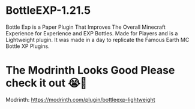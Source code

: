 # BottleEXP-1.21.5
Bottle Exp is a Paper Plugin That Improves The Overall Minecraft Experience for Experience and EXP Bottles. Made for Players and is a Lightweight plugin. It was made in a day to replicate the Famous Earth MC Bottle XP Plugins.


# **The Modrinth Looks Good Please check it out 😭🙏**
Modrinth: https://modrinth.com/plugin/bottleexp-lightweight 
